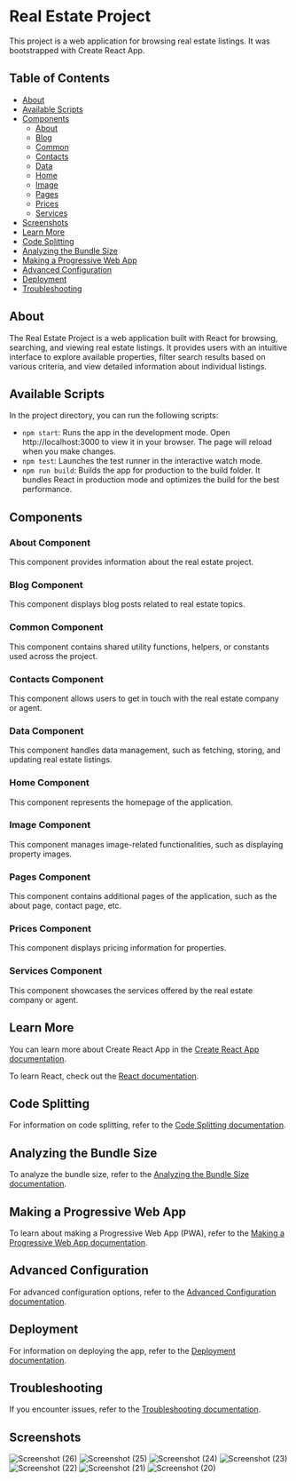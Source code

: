 # Real Estate Project

This project is a web application for browsing real estate listings. It was bootstrapped with Create React App.

## Table of Contents

- [About](#about)
- [Available Scripts](#available-scripts)
- [Components](#components)
  - [About](#about-component)
  - [Blog](#blog-component)
  - [Common](#common-component)
  - [Contacts](#contacts-component)
  - [Data](#data-component)
  - [Home](#home-component)
  - [Image](#image-component)
  - [Pages](#pages-component)
  - [Prices](#prices-component)
  - [Services](#services-component)
- [Screenshots](#screenshots)
- [Learn More](#learn-more)
- [Code Splitting](#code-splitting)
- [Analyzing the Bundle Size](#analyzing-the-bundle-size)
- [Making a Progressive Web App](#making-a-progressive-web-app)
- [Advanced Configuration](#advanced-configuration)
- [Deployment](#deployment)
- [Troubleshooting](#troubleshooting)

## About

The Real Estate Project is a web application built with React for browsing, searching, and viewing real estate listings. It provides users with an intuitive interface to explore available properties, filter search results based on various criteria, and view detailed information about individual listings.

## Available Scripts

In the project directory, you can run the following scripts:

- `npm start`: Runs the app in the development mode. Open http://localhost:3000 to view it in your browser. The page will reload when you make changes.
- `npm test`: Launches the test runner in the interactive watch mode.
- `npm run build`: Builds the app for production to the build folder. It bundles React in production mode and optimizes the build for the best performance.

## Components

### About Component

This component provides information about the real estate project.

### Blog Component

This component displays blog posts related to real estate topics.

### Common Component

This component contains shared utility functions, helpers, or constants used across the project.

### Contacts Component

This component allows users to get in touch with the real estate company or agent.

### Data Component

This component handles data management, such as fetching, storing, and updating real estate listings.

### Home Component

This component represents the homepage of the application.

### Image Component

This component manages image-related functionalities, such as displaying property images.

### Pages Component

This component contains additional pages of the application, such as the about page, contact page, etc.

### Prices Component

This component displays pricing information for properties.

### Services Component

This component showcases the services offered by the real estate company or agent.

## Learn More

You can learn more about Create React App in the [Create React App documentation](https://create-react-app.dev/docs/getting-started/).

To learn React, check out the [React documentation](https://reactjs.org/docs/getting-started.html).

## Code Splitting

For information on code splitting, refer to the [Code Splitting documentation](https://facebook.github.io/create-react-app/docs/code-splitting).

## Analyzing the Bundle Size

To analyze the bundle size, refer to the [Analyzing the Bundle Size documentation](https://facebook.github.io/create-react-app/docs/analyzing-the-bundle-size).

## Making a Progressive Web App

To learn about making a Progressive Web App (PWA), refer to the [Making a Progressive Web App documentation](https://facebook.github.io/create-react-app/docs/making-a-progressive-web-app).

## Advanced Configuration

For advanced configuration options, refer to the [Advanced Configuration documentation](https://facebook.github.io/create-react-app/docs/advanced-configuration).

## Deployment

For information on deploying the app, refer to the [Deployment documentation](https://facebook.github.io/create-react-app/docs/deployment).

## Troubleshooting

If you encounter issues, refer to the [Troubleshooting documentation](https://facebook.github.io/create-react-app/docs/troubleshooting#npm-run-build-fails-to-minify).
## Screenshots

![Screenshot (26)](https://github.com/yasmin-gamal1/real-estate/assets/148600481/6a0294f5-e103-486e-bf78-969eb0d5cbc1)
![Screenshot (25)](https://github.com/yasmin-gamal1/real-estate/assets/148600481/be48cdbd-37eb-4fe8-8595-5f96bfa6f800)
![Screenshot (24)](https://github.com/yasmin-gamal1/real-estate/assets/148600481/7c13d2ff-e4fc-4f12-8f5c-79bcd10756c7)
![Screenshot (23)](https://github.com/yasmin-gamal1/real-estate/assets/148600481/f86392d0-bbd7-409a-b1b4-02ec60cfee5e)
![Screenshot (22)](https://github.com/yasmin-gamal1/real-estate/assets/148600481/232ed704-acab-4015-9b40-8057d26a385c)
![Screenshot (21)](https://github.com/yasmin-gamal1/real-estate/assets/148600481/27fa651e-db0c-497c-a73d-d91ea88a03da)
![Screenshot (20)](https://github.com/yasmin-gamal1/real-estate/assets/148600481/9e8337b3-0a90-466d-9eee-58ab17fc6199)
